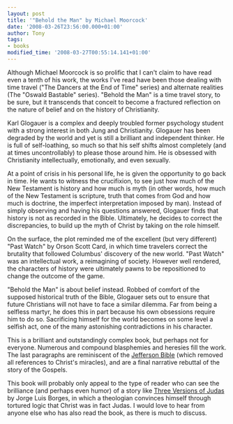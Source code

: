 ```yaml
---
layout: post
title: '"Behold the Man" by Michael Moorcock'
date: '2008-03-26T23:56:00.000+01:00'
author: Tony
tags:
- books
modified_time: '2008-03-27T00:55:14.141+01:00'
---
```


Although Michael Moorcock is so prolific that I can't claim to have read even a
tenth of his work, the works I've read have been those dealing with time travel
("The Dancers at the End of Time" series) and alternate realities (The "Oswald
Bastable" series). "Behold the Man" is a time travel story, to be sure, but it
transcends that conceit to become a fractured reflection on the nature of belief
and on the history of Christianity.

Karl Glogauer is a complex and deeply troubled former psychology student with a
strong interest in both Jung and Christianity. Glogauer has been degraded by
the world and yet is still a brilliant and independent thinker. He is full of
self-loathing, so much so that his self shifts almost completely (and at times
uncontrollably) to please those around him. He is obsessed with Christianity
intellectually, emotionally, and even sexually.

At a point of crisis in his personal life, he is given the opportunity to go
back in time.  He wants  to witness the crucifixion, to see just how much of
the New Testament is history and how much is myth (in other words, how much of
the New Testament is scripture, truth that comes from God and how much is
doctrine, the imperfect interpretation imposed by man). Instead of simply
observing and having his questions answered, Glogauer finds that history is not
as recorded in the Bible. Ultimately, he decides to correct the discrepancies,
to build up the myth of Christ by taking on the role himself.

On the surface, the plot reminded me of the excellent (but very different) "Past
Watch" by Orson Scott Card, in which time travelers correct the brutality that
followed Columbus' discovery of the new world. "Past Watch" was an intellectual
work, a reimagining of society. However well rendered, the characters of
history were ultimately pawns to be repositioned to change the outcome of the
game. 

"Behold the Man" is about belief instead. Robbed of comfort of the supposed
historical truth of the Bible, Glogauer sets out to ensure that future
Christians will not have to face a similar dilemma. Far from being a selfless
martyr, he does this in part because his own obsessions require him to do so.
Sacrificing himself for the world becomes on some level a selfish act, one of
the many astonishing contradictions in his character.

This is a brilliant and outstandingly complex book, but perhaps not for
everyone. Numerous and compound blasphemies and heresies fill the work. The
last paragraphs are reminiscent of the <a
href="http://www.angelfire.com/co/JeffersonBible/" target="_BLANK">Jefferson
Bible</a> (which removed all references to Christ's miracles), and are a final
narrative rebuttal of the story of the Gospels. 

This book will probably only appeal to the type of reader who can see the
brilliance (and perhaps even humor) of a story like <a
href="http://southerncrossreview.org/49/borges-judas-eng.htm">Three Versions of Judas</a> by Jorge Luis Borges, in which a
theologian convinces himself through tortured logic that Christ was in fact
Judas. I would love to hear from anyone else who has also read the book, as
there is much to discuss.